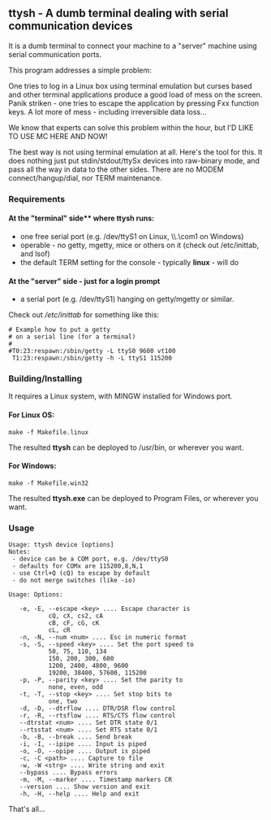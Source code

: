 ## ttysh - A dumb terminal dealing with serial communication devices

It is a dumb terminal to connect your machine to a "server"
machine using serial communication ports.

This program addresses a simple problem:

One tries to log in a Linux box using terminal emulation but
curses based and other terminal applications produce a good load 
of mess on the screen. Panik striken - one tries to escape the
application by pressing Fxx function keys.
A lot more of mess - including irreversible data loss...

We know that experts can solve this problem within the hour,
but I'D LIKE TO USE MC HERE AND NOW!

The best way is not using terminal emulation at all.
Here's the tool for this. It does nothing just put stdin/stdout/ttySx
devices into raw-binary mode, and pass all the way in data to the
other sides.
There are no MODEM connect/hangup/dial, nor TERM maintenance.

### Requirements

#### At the "terminal" side** where ttysh runs:

- one free serial port (e.g. /dev/ttyS1 on Linux, \\\\.\\com1 on Windows)
- operable - no getty, mgetty, mice or others on it (check out /etc/inittab, and lsof)
- the default TERM setting for the console - typically **linux** - will do

#### At the "server" side - just for a login prompt

- a serial port (e.g. /dev/ttyS1) hanging on getty/mgetty or similar.

Check out */etc/inittab* for something like this:
```
# Example how to put a getty
# on a serial line (for a terminal)
#
#T0:23:respawn:/sbin/getty -L ttyS0 9600 vt100
 T1:23:respawn:/sbin/getty -h -L ttyS1 115200
```

### Building/Installing

It requires a Linux system, with MINGW installed for Windows port.

#### For Linux OS:
```
make -f Makefile.linux
```
The resulted **ttysh** can be deployed to /usr/bin, or wherever you want.

#### For Windows:
```
make -f Makefile.win32
```
The resulted **ttysh.exe** can be deployed to Program Files, or wherever you want.

### Usage

```
Usage: ttysh device [options]
Notes:
 - device can be a COM port, e.g. /dev/ttyS0
 - defaults for COMx are 115200,8,N,1
 - use Ctrl+Q (cQ) to escape by default
 - do not merge switches (like -io)

Usage: Options:

   -e, -E, --escape <key> .... Escape character is
           cQ, cX, cs2, cA
           cB, cF, cG, cK
           cL, cR
   -n, -N, --num <num> .... Esc in numeric format
   -s, -S, --speed <key> .... Set the port speed to
           50, 75, 110, 134
           150, 200, 300, 600
           1200, 2400, 4800, 9600
           19200, 38400, 57600, 115200
   -p, -P, --parity <key> .... Set the parity to
           none, even, odd
   -t, -T, --stop <key> .... Set stop bits to
           one, two
   -d, -D, --dtrflow .... DTR/DSR flow control
   -r, -R, --rtsflow .... RTS/CTS flow control
   --dtrstat <num> .... Set DTR state 0/1
   --rtsstat <num> .... Set RTS state 0/1
   -b, -B, --break .... Send break
   -i, -I, --ipipe .... Input is piped
   -o, -O, --opipe .... Output is piped
   -c, -C <path> .... Capture to file
   -w, -W <strg> .... Write string and exit
   --bypass .... Bypass errors
   -m, -M, --marker .... Timestamp markers CR
   --version .... Show version and exit
   -h, -H, --help .... Help and exit
```

That's all...

